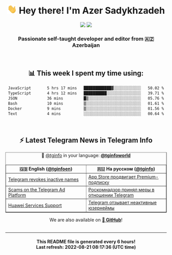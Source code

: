 <div align="center">
	<div>
		<h1>
      <img src="./assets/hi.gif" width="30px"> Hey there! I'm Azer Sadykhzadeh
    </h1>
    <img height="18" src="https://komarev.com/ghpvc/?username=sadykhzadeh&label=Views&color=2081c1&style=flat-square" />
		<a href="https://wakatime.com/@Azer"> <img height="18" src="https://wakatime.com/badge/user/f80ae27a-c328-426f-a381-bc84136e2dd6.svg" /> </a>
    <h3>
      Passionate self-taught developer and editor from 🇦🇿 Azerbaijan
    </h3>
  </div>
  <br>

<h2>📊 This week I spent my time using:</h2>

<!--START_SECTION:waka-->

```text
JavaScript       5 hrs 17 mins   ████████████▓░░░░░░░░░░░░   50.02 %
TypeScript       4 hrs 12 mins   ██████████░░░░░░░░░░░░░░░   39.71 %
JSON             36 mins         █▒░░░░░░░░░░░░░░░░░░░░░░░   05.76 %
Bash             10 mins         ▒░░░░░░░░░░░░░░░░░░░░░░░░   01.61 %
Docker           9 mins          ▒░░░░░░░░░░░░░░░░░░░░░░░░   01.56 %
Text             4 mins          ░░░░░░░░░░░░░░░░░░░░░░░░░   00.64 %
```

<!--END_SECTION:waka-->

<br>

<h2>⚡️ Latest Telegram News in Telegram Info</h2>
  <table border>
		<tr>
			<th width="50%">🇬🇧 English (<a href="https://t.me/tginfoen">@tginfoen</a>)</th>
			<th>🇷🇺 На русском (<a href="https://t.me/tginfo">@tginfo</a>)</th>
		</tr>
		<caption>🚩 <a href="https://t.me/tginfo">@tginfo</a> in your language: <a href="https://t.me/tginfoworld"><b>@tginfoworld</b></a><caption/>
  <tr><td><a href="https://t.me/tginfoen/1471">Telegram revokes inactive names</a></td>
    <td><a href="https://t.me/tginfo/3409">App Store продвигает Premium-подписку </a></td></tr><tr><td><a href="https://t.me/tginfoen/1469">Scams on the Telegram Ad Platform</a></td>
    <td><a href="https://t.me/tginfo/3408">Роскомнадзор принял меры в отношении Telegram</a></td></tr><tr><td><a href="https://t.me/tginfoen/1468">Huawei Services Support</a></td>
    <td><a href="https://t.me/tginfo/3407">Telegram отзывает неактивные юзернеймы</a></td></tr>
</table>
We are also available on <a href="https://github.com/tginfo"><b>🐙 GitHub</b></a>!
</div>

<br>
<hr>
<h4 align="center">This README file is generated <b>every 6 hours</b>!</br>Last refresh: <b>2022-08-21 08:17:36 (UTC time)</b></h4>

